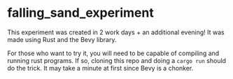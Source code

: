 # falling_sand_experiment
This experiment was created in 2 work days + an additional evening! It was made using Rust and the Bevy library.

For those who want to try it, you will need to be capable of compiling and running rust programs. If so, cloning this repo and doing a `cargo run` should do the trick. It may take a minute at first since Bevy is a chonker. 
